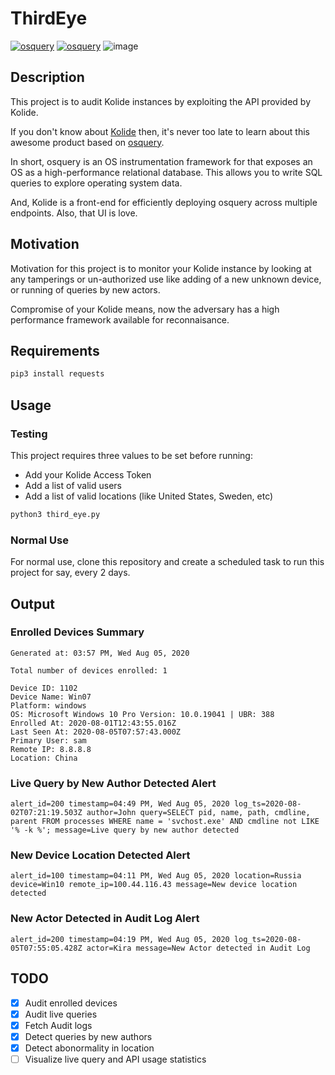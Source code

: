 # ThirdEye
[![osquery](https://img.shields.io/static/v1?label=osquery&message=kolide&color=blueviolet)](https://www.osquery.io)
[![osquery](https://img.shields.io/static/v1?label=made%20with&message=python%203&color=blue)](https://www.osquery.io)
![image](https://user-images.githubusercontent.com/61026070/89406689-45aa7f80-d73d-11ea-97fb-5599e0bf8e4d.png)

## Description

This project is to audit Kolide instances by exploiting the API provided by Kolide. 

If you don't know about [Kolide](https://www.kolide.com) then, it's never too late to learn about this awesome product based on [osquery](https://www.osquery.io).

In short, osquery is an OS instrumentation framework for that exposes an OS as a high-performance relational database. This allows you to write SQL queries to explore operating system data. 

And, Kolide is a front-end for efficiently deploying osquery across multiple endpoints. Also, that UI is love.

## Motivation

Motivation for this project is to monitor your Kolide instance by looking at any tamperings or un-authorized use like adding of a new unknown device, or running of queries by new actors.

Compromise of your Kolide means, now the adversary has a high performance framework available for reconnaisance.

## Requirements

```sh
pip3 install requests
```

## Usage

### Testing

This project requires three values to be set before running:
- Add your Kolide Access Token
- Add a list of valid users
- Add a list of valid locations (like United States, Sweden, etc)

```sh
python3 third_eye.py
```

### Normal Use

For normal use, clone this repository and create a scheduled task to run this project for say, every 2 days.

## Output

### Enrolled Devices Summary

```
Generated at: 03:57 PM, Wed Aug 05, 2020

Total number of devices enrolled: 1

Device ID: 1102
Device Name: Win07
Platform: windows
OS: Microsoft Windows 10 Pro Version: 10.0.19041 | UBR: 388
Enrolled At: 2020-08-01T12:43:55.016Z
Last Seen At: 2020-08-05T07:57:43.000Z
Primary User: sam
Remote IP: 8.8.8.8
Location: China
```

### Live Query by New Author Detected Alert

```
alert_id=200 timestamp=04:49 PM, Wed Aug 05, 2020 log_ts=2020-08-02T07:21:19.503Z author=John query=SELECT pid, name, path, cmdline, parent FROM processes WHERE name = 'svchost.exe' AND cmdline not LIKE '% -k %'; message=Live query by new author detected
```

### New Device Location Detected Alert

```
alert_id=100 timestamp=04:11 PM, Wed Aug 05, 2020 location=Russia device=Win10 remote_ip=100.44.116.43 message=New device location detected
```

### New Actor Detected in Audit Log Alert

```
alert_id=200 timestamp=04:19 PM, Wed Aug 05, 2020 log_ts=2020-08-05T07:55:05.428Z actor=Kira message=New Actor detected in Audit Log
```

## TODO

- [x] Audit enrolled devices
- [x] Audit live queries
- [x] Fetch Audit logs
- [x] Detect queries by new authors
- [x] Detect abonormality in location
- [ ] Visualize live query and API usage statistics
